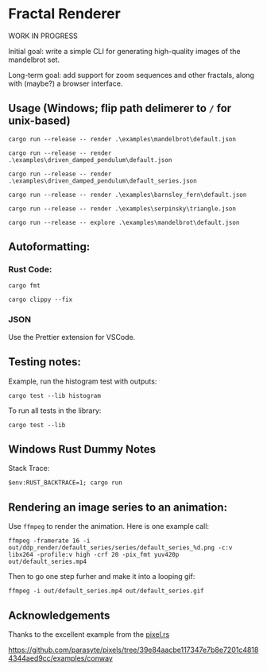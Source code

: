 # Fractal Renderer

WORK IN PROGRESS

Initial goal: write a simple CLI for generating high-quality images of the mandelbrot set.

Long-term goal: add support for zoom sequences and other fractals, along with (maybe?) a browser interface.

## Usage (Windows; flip path delimerer to `/` for unix-based)

```
cargo run --release -- render .\examples\mandelbrot\default.json
```

```
cargo run --release -- render .\examples\driven_damped_pendulum\default.json
```

```
cargo run --release -- render .\examples\driven_damped_pendulum\default_series.json
```

```
cargo run --release -- render .\examples\barnsley_fern\default.json
```

```
cargo run --release -- render .\examples\serpinsky\triangle.json
```

```
cargo run --release -- explore .\examples\mandelbrot\default.json
```

## Autoformatting:

### Rust Code:

```
cargo fmt
```

```
cargo clippy --fix
```

### JSON

Use the Prettier extension for VSCode.

## Testing notes:

Example, run the histogram test with outputs:

```
cargo test --lib histogram
```

To run all tests in the library:

```
cargo test --lib
```

## Windows Rust Dummy Notes

Stack Trace:

```
$env:RUST_BACKTRACE=1; cargo run
```

## Rendering an image series to an animation:

Use `ffmpeg` to render the animation. Here is one example call:

```
ffmpeg -framerate 16 -i out/ddp_render/default_series/series/default_series_%d.png -c:v libx264 -profile:v high -crf 20 -pix_fmt yuv420p out/default_series.mp4
```

Then to go one step furher and make it into a looping gif:

```
ffmpeg -i out/default_series.mp4 out/default_series.gif
```

## Acknowledgements

Thanks to the excellent example from the [pixel.rs](https://docs.rs/pixels)

https://github.com/parasyte/pixels/tree/39e84aacbe117347e7b8e7201c48184344aed9cc/examples/conway

